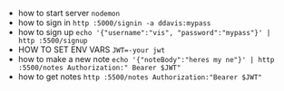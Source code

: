 
* how to start server `nodemon`
* how to sign in `http :5000/signin -a ddavis:mypass`
* how to sign up `echo '{"username":"vis", "password":"mypass"}' | http :5500/signup`
* HOW TO SET ENV VARS `JWT=-your jwt`
* how to make a new note `echo '{"noteBody":"heres my ne"}' | http :5500/notes Authorization:"
Bearer $JWT"`
* how to get notes `http :5500/notes Authorization:"Bearer $JWT"`
